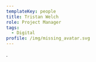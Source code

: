 ```yaml
---
templateKey: people
title: Tristan Welch
role: Project Manager
tags:
  - Digital
profile: /img/missing_avatar.svg
---
```

.

